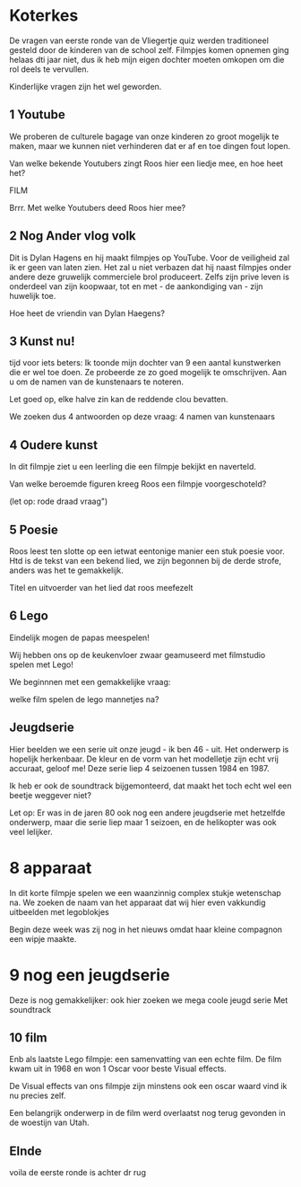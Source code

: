 # Koterkes  


De vragen van eerste ronde van de Vliegertje quiz werden traditioneel gesteld door de kinderen van de school zelf.
Filmpjes komen opnemen ging helaas dti jaar niet, dus ik heb mijn eigen dochter moeten omkopen om die rol deels te vervullen.

Kinderlijke vragen zijn het wel geworden.

## 1 Youtube 

We proberen de culturele bagage van onze kinderen zo groot mogelijk te maken, maar we kunnen niet verhinderen dat er af en toe dingen fout lopen.

Van welke bekende Youtubers zingt Roos hier een liedje mee, en hoe heet het? 

FILM

Brrr. Met welke Youtubers deed Roos hier mee?

## 2 Nog Ander vlog volk

Dit is Dylan Hagens en hij maakt filmpjes op YouTube.
Voor de veiligheid zal ik er geen van laten zien.
Het zal u niet verbazen dat hij naast filmpjes onder andere deze gruwelijk commerciele brol produceert.
Zelfs zijn prive leven is onderdeel van zijn koopwaar, tot en met - de aankondiging van - zijn huwelijk toe.

Hoe heet de vriendin van Dylan Haegens?

## 3 Kunst nu!

tijd voor iets beters:
Ik toonde mijn dochter van 9 een aantal kunstwerken die er wel toe doen.
Ze probeerde ze zo goed mogelijk te omschrijven. 
Aan u om de namen van de kunstenaars te noteren.

Let goed op, elke halve zin kan de reddende clou bevatten.

We zoeken dus 4 antwoorden op deze vraag: 4 namen van kunstenaars

## 4 Oudere kunst

In dit filmpje ziet u een leerling die een filmpje bekijkt en naverteld.

Van welke beroemde figuren kreeg Roos een filmpje voorgeschoteld?


(let op: rode draad vraag")

## 5 Poesie

Roos leest ten slotte op een ietwat eentonige manier een stuk poesie voor.
Htd is de tekst van een bekend lied, 
we zijn begonnen bij de derde strofe, anders was het te gemakkelijk.

Titel en uitvoerder van het lied dat roos meefezelt

## 6 Lego

Eindelijk mogen de papas meespelen!

Wij hebben ons op de keukenvloer zwaar geamuseerd met filmstudio spelen met Lego!

We beginnnen met een gemakkelijke vraag:

welke film spelen de lego mannetjes na?

## Jeugdserie

Hier beelden we een serie uit onze jeugd - ik ben 46 - uit.
Het onderwerp is hopelijk herkenbaar. De kleur en de vorm van het modelletje zijn echt vrij accuraat, geloof me!
Deze serie liep 4 seizoenen tussen 1984 en 1987.

Ik heb er ook de soundtrack bijgemonteerd, dat maakt het toch echt wel een beetje weggever niet?

Let op: Er was in de jaren 80 ook nog een andere jeugdserie met hetzelfde onderwerp, maar 
die serie liep maar 1 seizoen, en de helikopter was ook veel lelijker.

# 8 apparaat

In dit korte filmpje spelen we een waanzinnig complex stukje wetenschap na.
We zoeken de naam van het apparaat dat wij hier even vakkundig uitbeelden met legoblokjes

Begin deze week was zij nog in het nieuws omdat haar kleine compagnon een wipje maakte.

# 9 nog een jeugdserie

Deze is nog gemakkelijker: ook hier zoeken we mega coole jeugd serie
Met soundtrack 

## 10 film

Enb als laatste Lego filmpje:
een samenvatting van een echte film.
De film kwam uit in 1968 en won 1 Oscar voor beste Visual effects.

De Visual effects van ons filmpje zijn minstens ook een oscar waard vind ik nu precies zelf. 

Een belangrijk onderwerp in de film werd overlaatst nog terug gevonden in de woestijn van Utah.

## EInde

voila de eerste ronde is achter dr rug



